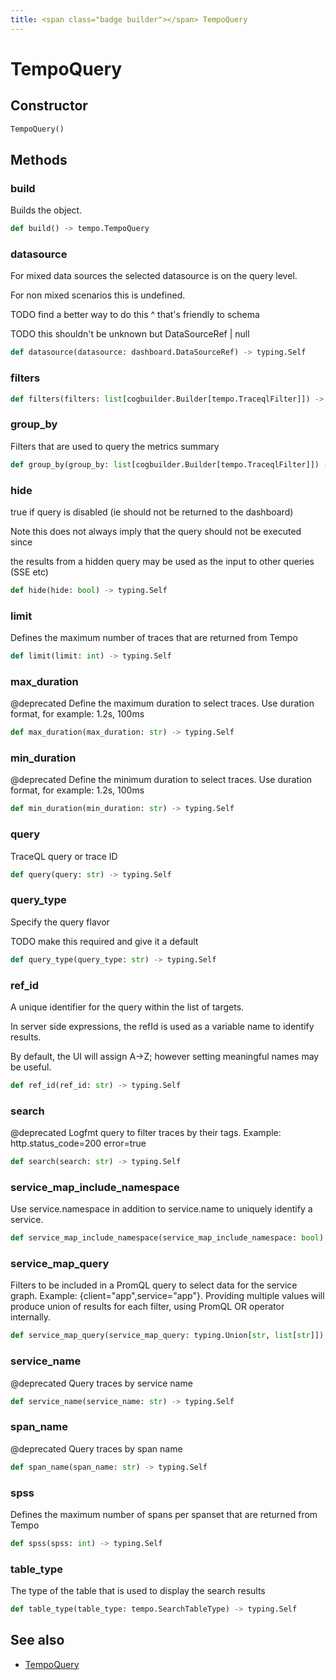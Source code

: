 ```yaml
---
title: <span class="badge builder"></span> TempoQuery
---
```

# <span class="badge builder"></span> TempoQuery

## Constructor

```python
TempoQuery()
```
## Methods

### <span class="badge object-method"></span> build

Builds the object.

```python
def build() -> tempo.TempoQuery
```

### <span class="badge object-method"></span> datasource

For mixed data sources the selected datasource is on the query level.

For non mixed scenarios this is undefined.

TODO find a better way to do this ^ that's friendly to schema

TODO this shouldn't be unknown but DataSourceRef | null

```python
def datasource(datasource: dashboard.DataSourceRef) -> typing.Self
```

### <span class="badge object-method"></span> filters

```python
def filters(filters: list[cogbuilder.Builder[tempo.TraceqlFilter]]) -> typing.Self
```

### <span class="badge object-method"></span> group_by

Filters that are used to query the metrics summary

```python
def group_by(group_by: list[cogbuilder.Builder[tempo.TraceqlFilter]]) -> typing.Self
```

### <span class="badge object-method"></span> hide

true if query is disabled (ie should not be returned to the dashboard)

Note this does not always imply that the query should not be executed since

the results from a hidden query may be used as the input to other queries (SSE etc)

```python
def hide(hide: bool) -> typing.Self
```

### <span class="badge object-method"></span> limit

Defines the maximum number of traces that are returned from Tempo

```python
def limit(limit: int) -> typing.Self
```

### <span class="badge object-method"></span> max_duration

@deprecated Define the maximum duration to select traces. Use duration format, for example: 1.2s, 100ms

```python
def max_duration(max_duration: str) -> typing.Self
```

### <span class="badge object-method"></span> min_duration

@deprecated Define the minimum duration to select traces. Use duration format, for example: 1.2s, 100ms

```python
def min_duration(min_duration: str) -> typing.Self
```

### <span class="badge object-method"></span> query

TraceQL query or trace ID

```python
def query(query: str) -> typing.Self
```

### <span class="badge object-method"></span> query_type

Specify the query flavor

TODO make this required and give it a default

```python
def query_type(query_type: str) -> typing.Self
```

### <span class="badge object-method"></span> ref_id

A unique identifier for the query within the list of targets.

In server side expressions, the refId is used as a variable name to identify results.

By default, the UI will assign A->Z; however setting meaningful names may be useful.

```python
def ref_id(ref_id: str) -> typing.Self
```

### <span class="badge object-method"></span> search

@deprecated Logfmt query to filter traces by their tags. Example: http.status_code=200 error=true

```python
def search(search: str) -> typing.Self
```

### <span class="badge object-method"></span> service_map_include_namespace

Use service.namespace in addition to service.name to uniquely identify a service.

```python
def service_map_include_namespace(service_map_include_namespace: bool) -> typing.Self
```

### <span class="badge object-method"></span> service_map_query

Filters to be included in a PromQL query to select data for the service graph. Example: {client="app",service="app"}. Providing multiple values will produce union of results for each filter, using PromQL OR operator internally.

```python
def service_map_query(service_map_query: typing.Union[str, list[str]]) -> typing.Self
```

### <span class="badge object-method"></span> service_name

@deprecated Query traces by service name

```python
def service_name(service_name: str) -> typing.Self
```

### <span class="badge object-method"></span> span_name

@deprecated Query traces by span name

```python
def span_name(span_name: str) -> typing.Self
```

### <span class="badge object-method"></span> spss

Defines the maximum number of spans per spanset that are returned from Tempo

```python
def spss(spss: int) -> typing.Self
```

### <span class="badge object-method"></span> table_type

The type of the table that is used to display the search results

```python
def table_type(table_type: tempo.SearchTableType) -> typing.Self
```

## See also

 * <span class="badge object-type-class"></span> [TempoQuery](./object-TempoQuery.md)
